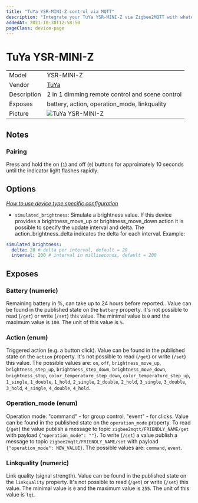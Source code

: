 ```yaml
---
title: "TuYa YSR-MINI-Z control via MQTT"
description: "Integrate your TuYa YSR-MINI-Z via Zigbee2MQTT with whatever smart home infrastructure you are using without the vendor's bridge or gateway."
addedAt: 2021-10-30T12:58:50
pageClass: device-page
---
```


<!-- !!!! -->
<!-- ATTENTION: This file is auto-generated through docgen! -->
<!-- You can only edit the "Notes"-Section between the two comment lines "Notes BEGIN" and "Notes END". -->
<!-- Do not use h1 or h2 heading within "## Notes"-Section. -->
<!-- !!!! -->

# TuYa YSR-MINI-Z

|     |     |
|-----|-----|
| Model | YSR-MINI-Z  |
| Vendor  | [TuYa](/supported-devices/#v=TuYa)  |
| Description | 2 in 1 dimming remote control and scene control |
| Exposes | battery, action, operation_mode, linkquality |
| Picture | ![TuYa YSR-MINI-Z](https://www.zigbee2mqtt.io/images/devices/YSR-MINI-Z.jpg) |


<!-- Notes BEGIN: You can edit here. Add "## Notes" headline if not already present. -->
## Notes

### Pairing
Press and hold the on (`1`) and off (`0`) buttons for approimately 10 seconds until the indicator light flashes rapidly.
<!-- Notes END: Do not edit below this line -->



## Options
*[How to use device type specific configuration](../guide/configuration/devices-groups.md#specific-device-options)*

* `simulated_brightness`: Simulate a brightness value. If this device provides a brightness_move_up or brightness_move_down action it is possible to specify the update interval and delta. The action_brightness_delta indicates the delta for each interval. Example:
```yaml
simulated_brightness:
  delta: 20 # delta per interval, default = 20
  interval: 200 # interval in milliseconds, default = 200
```


## Exposes

### Battery (numeric)
Remaining battery in %, can take up to 24 hours before reported..
Value can be found in the published state on the `battery` property.
It's not possible to read (`/get`) or write (`/set`) this value.
The minimal value is `0` and the maximum value is `100`.
The unit of this value is `%`.

### Action (enum)
Triggered action (e.g. a button click).
Value can be found in the published state on the `action` property.
It's not possible to read (`/get`) or write (`/set`) this value.
The possible values are: `on`, `off`, `brightness_move_up`, `brightness_step_up`, `brightness_step_down`, `brightness_move_down`, `brightness_stop`, `color_temperature_step_down`, `color_temperature_step_up`, `1_single`, `1_double`, `1_hold`, `2_single`, `2_double`, `2_hold`, `3_single`, `3_double`, `3_hold`, `4_single`, `4_double`, `4_hold`.

### Operation_mode (enum)
Operation mode: "command" - for group control, "event" - for clicks.
Value can be found in the published state on the `operation_mode` property.
To read (`/get`) the value publish a message to topic `zigbee2mqtt/FRIENDLY_NAME/get` with payload `{"operation_mode": ""}`.
To write (`/set`) a value publish a message to topic `zigbee2mqtt/FRIENDLY_NAME/set` with payload `{"operation_mode": NEW_VALUE}`.
The possible values are: `command`, `event`.

### Linkquality (numeric)
Link quality (signal strength).
Value can be found in the published state on the `linkquality` property.
It's not possible to read (`/get`) or write (`/set`) this value.
The minimal value is `0` and the maximum value is `255`.
The unit of this value is `lqi`.

